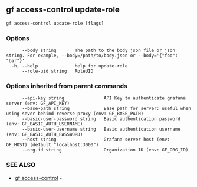 ## gf access-control update-role



```
gf access-control update-role [flags]
```

### Options

```
      --body string       The path to the body json file or json string. For example, --body=/path/to/body.json or --body='{"foo": "bar"}'
  -h, --help              help for update-role
      --role-uid string   RoleUID
```

### Options inherited from parent commands

```
      --api-key string               API Key to authenticate grafana server (env: GF_API_KEY)
      --base-path string             Base path for server: useful when using sever behind reverse proxy (env: GF_BASE_PATH)
      --basic-user-password string   Basic authentication password (env: GF_BASIC_AUTH_USERNAME)
      --basic-user-username string   Basic authentication username (env: GF_BASIC_AUTH_PASSWORD)
      --host string                  Grafana server host (env: GF_HOST) (default "localhost:3000")
      --org-id string                Organization ID (env: GF_ORG_ID)
```

### SEE ALSO

* [gf access-control](gf_access-control.md)	 - 

